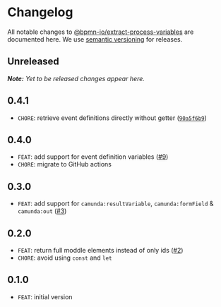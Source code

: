 # Changelog

All notable changes to [@bpmn-io/extract-process-variables](https://github.com/bpmn-io/extract-process-variables) are documented here. We use [semantic versioning](http://semver.org/) for releases.

## Unreleased

___Note:__ Yet to be released changes appear here._

## 0.4.1

* `CHORE`: retrieve event definitions directly without getter ([`90a5f6b9`](https://github.com/bpmn-io/extract-process-variables/commit/90a5f6b99d0ef9a79705b4b487d307e2667b38d4))

## 0.4.0

* `FEAT`: add support for event definition variables ([#9](https://github.com/bpmn-io/extract-process-variables/issues/9))
* `CHORE`: migrate to GitHub actions

## 0.3.0

* `FEAT`: add support for `camunda:resultVariable`, `camunda:formField` & `camunda:out` ([#3](https://github.com/bpmn-io/extract-process-variables/issues/3))

## 0.2.0

* `FEAT`: return full moddle elements instead of only ids ([#2](https://github.com/bpmn-io/extract-process-variables/pull/2))
* `CHORE`: avoid using `const` and `let`

## 0.1.0

* `FEAT`: initial version
